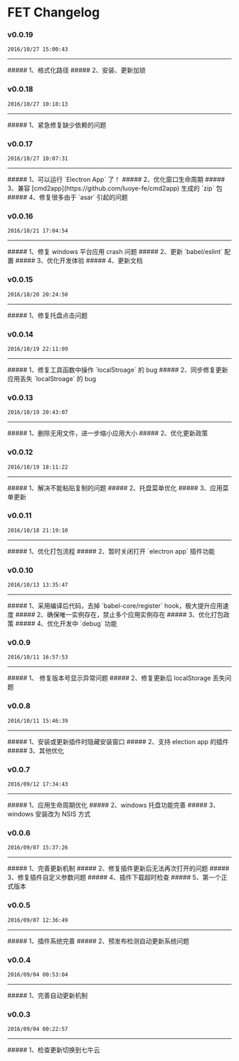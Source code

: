 # FET Changelog 

### v0.0.19  
`2016/10/27 15:00:43`  
<hr>  
##### 1、格式化路径
##### 2、安装、更新加锁  

### v0.0.18  
`2016/10/27 10:18:13`  
<hr>  
##### 1、紧急修复缺少依赖的问题  

### v0.0.17  
`2016/10/27 10:07:31`  
<hr>  
##### 1、可以运行 `Electron App` 了！
##### 2、优化窗口生命周期
##### 3、兼容 [cmd2app](https://github.com/luoye-fe/cmd2app) 生成的 `zip` 包
##### 4、修复很多由于 `asar` 引起的问题  

### v0.0.16  
`2016/10/21 17:04:54`  
<hr>  
##### 1、修复 windows 平台应用 crash 问题
##### 2、更新 `babel/eslint` 配置
##### 3、优化开发体验
##### 4、更新文档  

### v0.0.15  
`2016/10/20 20:24:50`  
<hr>  
##### 1、修复托盘点击问题  

### v0.0.14  
`2016/10/19 22:11:09`  
<hr>  
##### 1、修复工具函数中操作 `localStroage` 的 bug
##### 2、同步修复更新应用丢失 `localStroage` 的 bug  

### v0.0.13  
`2016/10/19 20:43:07`  
<hr>  
##### 1、删除无用文件，进一步缩小应用大小
##### 2、优化更新政策  

### v0.0.12  
`2016/10/19 18:11:22`  
<hr>  
##### 1、解决不能粘贴复制的问题
##### 2、托盘菜单优化
##### 3、应用菜单更新  

### v0.0.11  
`2016/10/18 21:19:10`  
<hr>  
##### 1、优化打包流程
##### 2、暂时关闭打开 `electron app` 插件功能  

### v0.0.10  
`2016/10/13 13:35:47`  
<hr>  
##### 1、采用编译后代码，去掉 `babel-core/register` hook，极大提升应用速度
##### 2、确保唯一实例存在，禁止多个应用实例存在
##### 3、优化打包政策
##### 4、优化开发中 `debug` 功能  

### v0.0.9  
`2016/10/11 16:57:53`  
<hr>  
##### 1、 修复版本号显示异常问题
##### 2、修复更新后 localStorage 丢失问题  

### v0.0.8  
`2016/10/11 15:46:39`  
<hr>  
##### 1、安装或更新插件时隐藏安装窗口
##### 2、支持 election app 的插件
##### 3、其他优化  

### v0.0.7  
`2016/09/12 17:34:43`  
<hr>  
##### 1、应用生命周期优化
##### 2、windows 托盘功能完善
##### 3、windows 安装改为 NSIS 方式  

### v0.0.6  
`2016/09/07 15:37:26`  
<hr>  
##### 1、完善更新机制
##### 2、修复插件更新后无法再次打开的问题
##### 3、修复插件自定义参数问题
##### 4、插件下载超时检查
##### 5、第一个正式版本  

### v0.0.5  
`2016/09/07 12:36:49`  
<hr>  
##### 1、插件系统完善
##### 2、预发布检测自动更新系统问题  

### v0.0.4  
`2016/09/04 00:53:04`  
<hr>  
##### 1、完善自动更新机制  

### v0.0.3  
`2016/09/04 00:22:57`  
<hr>  
##### 1、检查更新切换到七牛云  

